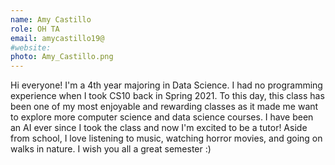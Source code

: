 ```yaml
---
name: Amy Castillo
role: OH TA
email: amycastillo19@
#website: 
photo: Amy_Castillo.png
---
```

Hi everyone! I'm a 4th year majoring in Data Science. I had no programming experience when I took CS10 back in Spring 2021. To this day, this class has been one of my most enjoyable and rewarding classes as it made me want to explore more computer science and data science courses. I have been an AI ever since I took the class and now I'm excited to be a tutor! Aside from school, I love listening to music, watching horror movies, and going on walks in nature. I wish you all a great semester :)
